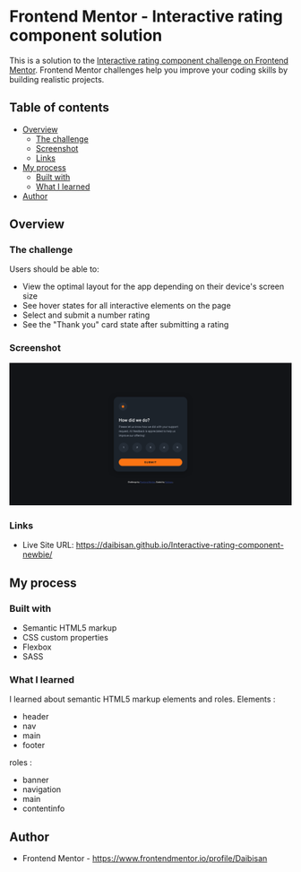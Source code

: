 # Frontend Mentor - Interactive rating component solution

This is a solution to the [Interactive rating component challenge on Frontend Mentor](https://www.frontendmentor.io/challenges/interactive-rating-component-koxpeBUmI). Frontend Mentor challenges help you improve your coding skills by building realistic projects. 

## Table of contents

- [Overview](#overview)
  - [The challenge](#the-challenge)
  - [Screenshot](#screenshot)
  - [Links](#links)
- [My process](#my-process)
  - [Built with](#built-with)
  - [What I learned](#what-i-learned)
- [Author](#author)

## Overview

### The challenge

Users should be able to:

- View the optimal layout for the app depending on their device's screen size
- See hover states for all interactive elements on the page
- Select and submit a number rating
- See the "Thank you" card state after submitting a rating

### Screenshot

![](./images/MyRatingsSS.png)

### Links

- Live Site URL: https://daibisan.github.io/Interactive-rating-component-newbie/

## My process

### Built with

- Semantic HTML5 markup
- CSS custom properties
- Flexbox
- SASS

### What I learned

I learned about semantic HTML5 markup elements and roles. Elements : 
- header
- nav
- main
- footer

roles : 
- banner
- navigation
- main
- contentinfo

## Author

- Frontend Mentor - https://www.frontendmentor.io/profile/Daibisan